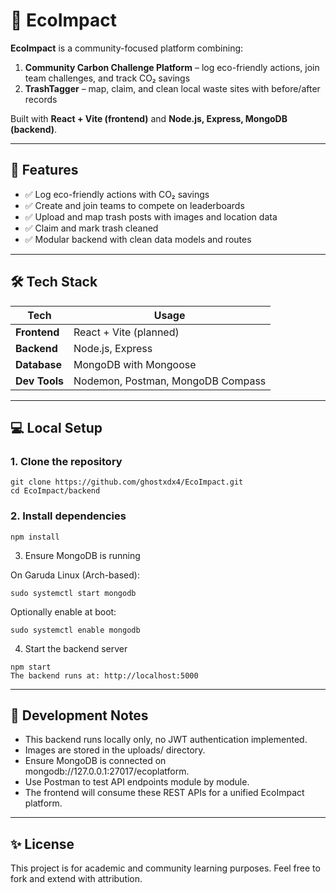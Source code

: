 # 🌱 EcoImpact

**EcoImpact** is a community-focused platform combining:

1. **Community Carbon Challenge Platform** – log eco-friendly actions, join team challenges, and track CO₂ savings  
2. **TrashTagger** – map, claim, and clean local waste sites with before/after records

Built with **React + Vite (frontend)** and **Node.js, Express, MongoDB (backend)**.

---

## 🚀 Features

- ✅ Log eco-friendly actions with CO₂ savings  
- ✅ Create and join teams to compete on leaderboards  
- ✅ Upload and map trash posts with images and location data  
- ✅ Claim and mark trash cleaned  
- ✅ Modular backend with clean data models and routes  

---

## 🛠 Tech Stack

| **Tech**         | **Usage**                  |
|------------------|----------------------------|
| **Frontend**     | React + Vite (planned)     |
| **Backend**      | Node.js, Express           |
| **Database**     | MongoDB with Mongoose      |
| **Dev Tools**    | Nodemon, Postman, MongoDB Compass |

---

## 💻 Local Setup

### 1. Clone the repository

```
git clone https://github.com/ghostxdx4/EcoImpact.git
cd EcoImpact/backend 
```



### 2. Install dependencies

```
npm install
```
3. Ensure MongoDB is running
   
On Garuda Linux (Arch-based):

```
sudo systemctl start mongodb
```
Optionally enable at boot:

```
sudo systemctl enable mongodb
```

4. Start the backend server
```
npm start
The backend runs at: http://localhost:5000
```
---


## 📝 Development Notes
- This backend runs locally only, no JWT authentication implemented.
- Images are stored in the uploads/ directory.
- Ensure MongoDB is connected on mongodb://127.0.0.1:27017/ecoplatform.
- Use Postman to test API endpoints module by module.
- The frontend will consume these REST APIs for a unified EcoImpact platform.

---

## ✨ License
This project is for academic and community learning purposes. Feel free to fork and extend with attribution.
